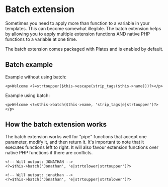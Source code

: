 Batch extension
===============

Sometimes you need to apply more than function to a variable in your templates. This can become somewhat illegible. The batch extension helps by allowing you to apply multiple extension functions AND native PHP functions to a variable at one time.

The batch extension comes packaged with Plates and is enabled by default.

## Batch example

Example without using batch:

~~~language-php
<p>Welcome <?=strtoupper($this->escape(strip_tags($this->name)))?></p>
~~~

Example using batch:

~~~language-php
<p>Welcome <?=$this->batch($this->name, 'strip_tags|e|strtoupper')?></p>
~~~

## How the batch extension works

The batch extension works well for "pipe" functions that accept one parameter, modify it, and then return it. It's important to note that it executes functions left to right. It will also favour extension functions over native PHP functions if there are conflicts.

~~~language-php
<!-- Will output: JONATHAN -->
<?=$this->batch('Jonathan', 'e|strtolower|strtoupper')?>

<!-- Will output: jonathan -->
<?=$this->batch('Jonathan', 'e|strtoupper|strtolower')?>
~~~
